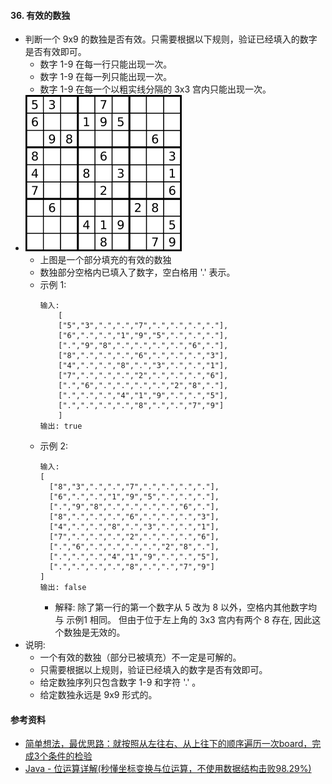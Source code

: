 #### 36. 有效的数独
- 判断一个 9x9 的数独是否有效。只需要根据以下规则，验证已经填入的数字是否有效即可。
  - 数字 1-9 在每一行只能出现一次。
  - 数字 1-9 在每一列只能出现一次。
  - 数字 1-9 在每一个以粗实线分隔的 3x3 宫内只能出现一次。
- ![avatar](images/../../images/36_1.png)
  - 上图是一个部分填充的有效的数独  
  - 数独部分空格内已填入了数字，空白格用 '.' 表示。
  - 示例 1:
    ```
    输入:
        [
        ["5","3",".",".","7",".",".",".","."],
        ["6",".",".","1","9","5",".",".","."],
        [".","9","8",".",".",".",".","6","."],
        ["8",".",".",".","6",".",".",".","3"],
        ["4",".",".","8",".","3",".",".","1"],
        ["7",".",".",".","2",".",".",".","6"],
        [".","6",".",".",".",".","2","8","."],
        [".",".",".","4","1","9",".",".","5"],
        [".",".",".",".","8",".",".","7","9"]
        ]
    输出: true
    ```
  - 示例 2:
    ```
    输入:
    [
      ["8","3",".",".","7",".",".",".","."],
      ["6",".",".","1","9","5",".",".","."],
      [".","9","8",".",".",".",".","6","."],
      ["8",".",".",".","6",".",".",".","3"],
      ["4",".",".","8",".","3",".",".","1"],
      ["7",".",".",".","2",".",".",".","6"],
      [".","6",".",".",".",".","2","8","."],
      [".",".",".","4","1","9",".",".","5"],
      [".",".",".",".","8",".",".","7","9"]
    ]
    输出: false
    ```
    - 解释: 除了第一行的第一个数字从 5 改为 8 以外，空格内其他数字均与 示例1 相同。
     但由于位于左上角的 3x3 宫内有两个 8 存在, 因此这个数独是无效的。
- 说明:
  - 一个有效的数独（部分已被填充）不一定是可解的。
  - 只需要根据以上规则，验证已经填入的数字是否有效即可。
  - 给定数独序列只包含数字 1-9 和字符 '.' 。
  - 给定数独永远是 9x9 形式的。


#### 参考资料
- [简单想法，最优思路：就按照从左往右、从上往下的顺序遍历一次board，完成3个条件的检验](https://leetcode-cn.com/problems/valid-sudoku/solution/36-jiu-an-zhao-cong-zuo-wang-you-cong-shang-wang-x/)
- [Java - 位运算详解(秒懂坐标变换与位运算，不使用数据结构击败98.29%)](https://leetcode-cn.com/problems/valid-sudoku/solution/java-wei-yun-suan-xiang-jie-miao-dong-zuo-biao-bia/)